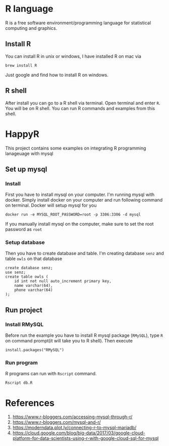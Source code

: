 # R language
R is a free software environment/programming language for statistical computing 
and graphics. 

## Install R 

You can install R in unix or windows, I have installed R on mac via 

```
brew install R
```

Just google and find how to install R on windows. 

## R shell

After install you can go to a R shell via terminal. Open terminal and enter
`R`. You will be on R shell. You can run R commands and examples from this shell. 


# HappyR 

This project contains some examples on integrating R programming lanageuage 
with mysql

## Set up mysql 

### Install 

First you have to install mysql on your computer. I'm running mysql with docker. 
Simply install docker on your computer and run following command on terminal. 
Docker will setup mysql for you

```
docker run -e MYSQL_ROOT_PASSWORD=root -p 3306:3306 -d mysql
```

If you manually install mysql on the computer, make sure to set the root
password as `root`

### Setup database 

Then you have to create database and table. I'm creating database `senz` and 
table `owls` on that database

```
create database senz;
use senz;
create table owls (
    id int not null auto_increment primary key, 
    name varchar(64), 
    phone varchar(64)
);
```

## Run project

### Install RMySQL

Before run the example you have to install R mysql package (`RMySQL`), type `R` on 
command prompt(it will take you to R shell). Then execute 

```
install.packages("RMySQL")
```

### Run program

R programs can run with `Rscript` command.

```
Rscript db.R
```

# References

1. https://www.r-bloggers.com/accessing-mysql-through-r/
2. https://www.r-bloggers.com/mysql-and-r/
3. https://moderndata.plot.ly/connecting-r-to-mysql-mariadb/
4. https://cloud.google.com/blog/big-data/2017/03/google-cloud-platform-for-data-scientists-using-r-with-google-cloud-sql-for-mysql
